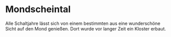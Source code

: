# Mondscheintal

Alle Schaltjahre lässt sich von einem bestimmten aus eine wunderschöne Sicht auf den Mond genießen. Dort wurde vor
langer Zeit ein Kloster erbaut.